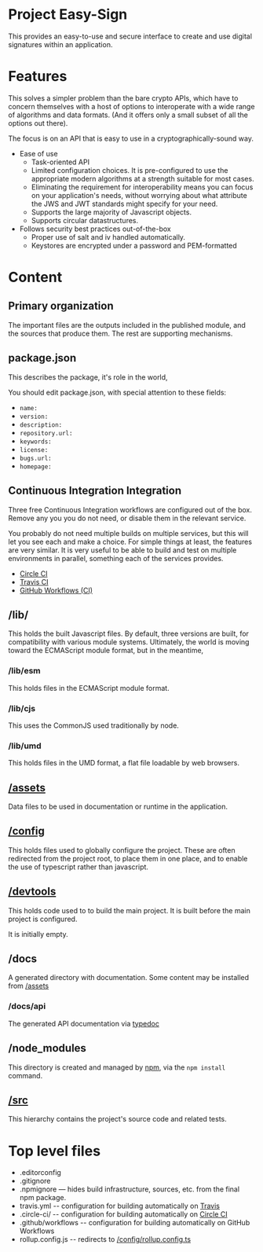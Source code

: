 # Project Easy-Sign

This provides an easy-to-use and secure interface to create and use digital signatures within an
application.

# Features
This solves a simpler problem than the bare crypto APIs, which have to concern themselves with
a host of options to interoperate with a wide range of algorithms and data formats. (And it
offers only a small subset of all the options out there).

The focus is on an API that is easy to use in a cryptographically-sound way.
* Ease of use
  * Task-oriented API
  * Limited configuration choices. It is pre-configured to use the appropriate modern algorithms
    at a strength suitable for most cases.
  * Eliminating the requirement for interoperability means you can focus on your application's
    needs, without worrying about what attribute the JWS and JWT standards might specify for
    your need.
  * Supports the large majority of Javascript objects.
  * Supports circular datastructures.
* Follows security best practices out-of-the-box
  * Proper use of salt and iv handled automatically.
  * Keystores are encrypted under a password and PEM-formatted

# Content

## Primary organization

The important files are the outputs included in the published module, and the sources that
produce them. The rest are supporting mechanisms.

## package.json

This describes the package, it's role in the world,

You should edit package.json, with special attention to these fields:
* `name:`
* `version:`
* `description:`
* `repository.url:`
* `keywords:`
* `license:`
* `bugs.url:`
* `homepage:`

## Continuous Integration Integration
Three free Continuous Integration workflows are configured out of the box.  Remove any you
you do not need, or disable them in the relevant service.

You probably do not need multiple builds on multiple services, but this will let you see each and make a choice. For simple things at least, the features are very similar. It is very useful to be able to build and test on multiple environments in parallel, something each of the services provides.

* [Circle CI](https://circleci.com)
* [Travis CI](https://travis-ci.com)
* [GitHub Workflows (CI)](https://github.com)

## /lib/

This holds the built Javascript files. By default, three versions are built, for compatibility with various module systems. Ultimately, the world is moving toward the ECMAScript module format, but in the meantime,
### /lib/esm
This holds files in the ECMAScript module format.

### /lib/cjs
This uses the CommonJS used traditionally by node.

### /lib/umd
This holds files in the UMD format, a flat file loadable by web browsers.

## [/assets](/assets/README.md)
Data files to be used in documentation or runtime in the application.

## [/config](/config/README.md)
This holds files used to globally configure the project. These are often redirected from the project root, to place them in one place, and to enable the use of typescript rather than javascript.

## [/devtools](/devtools/README.md)
This holds code used to to build the main project. It is built before the main project is configured.

It is initially empty.

## /docs
A generated directory with documentation. Some content may be installed from [/assets](/assets/README.md)

### /docs/api
The generated API documentation via [typedoc](https://typedoc.org)

## /node_modules
This directory is created and managed by [npm](https://npmjs.com), via the `npm install` command.

## [/src](/src/README.md)
This hierarchy contains the project's source code and related tests.

# Top level files
* .editorconfig
* .gitignore
* .npmignore — hides build infrastructure, sources, etc. from the final npm package.
* travis.yml -- configuration for building automatically on [Travis](https://travis-ci.com/)
* .circle-ci/ -- configuration for building automatically on [Circle CI](https://circleci.com)
*  .github/workflows -- configuration for building automatically on GitHub Workflows
* rollup.config.js -- redirects to [/config/rollup.config.ts](/config/rollup.config.ts)


